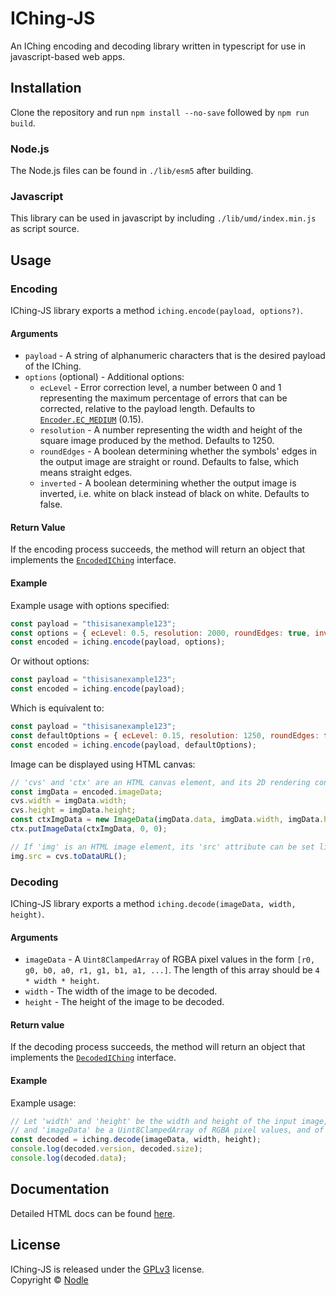 # IChing-JS

An IChing encoding and decoding library written in typescript for use in javascript-based web apps.

## Installation

Clone the repository and run `npm install --no-save` followed by `npm run build`.

### Node.js

The Node.js files can be found in `./lib/esm5` after building.

### Javascript

This library can be used in javascript by including `./lib/umd/index.min.js` as script source.

## Usage

### Encoding

IChing-JS library exports a method `iching.encode(payload, options?)`.

#### Arguments
- `payload` - A string of alphanumeric characters that is the desired payload of the IChing.
- `options` (optional) - Additional options:
    - `ecLevel` - Error correction level, a number between 0 and 1 representing the maximum percentage of errors that can be corrected, relative to the payload length. Defaults to [`Encoder.EC_MEDIUM`](./src/core/encoder/Encoder.ts#L34) (0.15).
    - `resolution` - A number representing the width and height of the square image produced by the method. Defaults to 1250.
    - `roundEdges` - A boolean determining whether the symbols' edges in the output image are straight or round. Defaults to false, which means straight edges.
    - `inverted` - A boolean determining whether the output image is inverted, i.e. white on black instead of black on white. Defaults to false.

#### Return Value
If the encoding process succeeds, the method will return an object that implements the [`EncodedIChing`](./src/core/encoder/EncodedIChing.ts) interface.

#### Example
Example usage with options specified:
```javascript
const payload = "thisisanexample123";
const options = { ecLevel: 0.5, resolution: 2000, roundEdges: true, inverted: false };
const encoded = iching.encode(payload, options);
```
Or without options:
```javascript
const payload = "thisisanexample123";
const encoded = iching.encode(payload);
```
Which is equivalent to:
```javascript
const payload = "thisisanexample123";
const defaultOptions = { ecLevel: 0.15, resolution: 1250, roundEdges: false, inevrted: false };
const encoded = iching.encode(payload, defaultOptions);
```
Image can be displayed using HTML canvas:
```javascript
// 'cvs' and 'ctx' are an HTML canvas element, and its 2D rendering context, respectively.
const imgData = encoded.imageData;
cvs.width = imgData.width;
cvs.height = imgData.height;
const ctxImgData = new ImageData(imgData.data, imgData.width, imgData.height);
ctx.putImageData(ctxImgData, 0, 0);

// If 'img' is an HTML image element, its 'src' attribute can be set like follows:
img.src = cvs.toDataURL();
```

### Decoding

IChing-JS library exports a method `iching.decode(imageData, width, height)`.

#### Arguments
- `imageData` - A `Uint8ClampedArray` of RGBA pixel values in the form `[r0, g0, b0, a0, r1, g1, b1, a1, ...]`. The length of this array should be `4 * width * height`.
- `width` - The width of the image to be decoded.
- `height` - The height of the image to be decoded.

#### Return value
If the decoding process succeeds, the method will return an object that implements the [`DecodedIChing`](./src/core/decoder/DecodedIChing.ts) interface.

#### Example
Example usage:
```javascript
// Let 'width' and 'height' be the width and height of the input image, respectively,
// and 'imageData' be a Uint8ClampedArray of RGBA pixel values, and of length 4 * width * height.
const decoded = iching.decode(imageData, width, height);
console.log(decoded.version, decoded.size);
console.log(decoded.data);
```

## Documentation
Detailed HTML docs can be found [here](./docs/index.html).

## License
IChing-JS is released under the [GPLv3](https://www.gnu.org/licenses/gpl-3.0.txt) license.<br/>
Copyright © [Nodle](https://nodle.io/)
